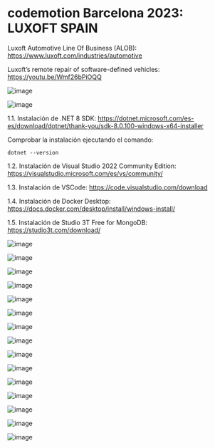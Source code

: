 # codemotion Barcelona 2023: LUXOFT SPAIN

Luxoft Automotive Line Of Business (ALOB): https://www.luxoft.com/industries/automotive

Luxoft’s remote repair of software-defined vehicles: https://youtu.be/Wmf26bPiOQQ

![image](https://github.com/luiscoco/codemotion-Barcelona-2023-public-repo/assets/32194879/0b3f80ff-8ac7-403e-a972-da31ea337fcf)

![image](https://github.com/luiscoco/codemotion-Barcelona-2023-public-repo/assets/32194879/afeaa29f-6f25-44c5-8558-666501c7a73e)

1.1. Instalación de .NET 8 SDK: https://dotnet.microsoft.com/es-es/download/dotnet/thank-you/sdk-8.0.100-windows-x64-installer
       
Comprobar la instalación ejecutando el comando: 

```
dotnet --version
```

1.2. Instalación de Visual Studio 2022 Community Edition: https://visualstudio.microsoft.com/es/vs/community/

1.3. Instalación de VSCode: https://code.visualstudio.com/download

1.4. Instalación de Docker Desktop: https://docs.docker.com/desktop/install/windows-install/

1.5. Instalación de Studio 3T Free for MongoDB: https://studio3t.com/download/

![image](https://github.com/luiscoco/codemotion-Barcelona-2023-public-repo/assets/32194879/7b9119c3-2772-4029-a1d7-935d5692981f)

![image](https://github.com/luiscoco/codemotion-Barcelona-2023-public-repo/assets/32194879/63c0ad4e-745f-4563-bd9f-422c3e9fb240)

![image](https://github.com/luiscoco/codemotion-Barcelona-2023-public-repo/assets/32194879/8f3099a5-9fad-4258-951c-bdba4826f2fa)

![image](https://github.com/luiscoco/codemotion-Barcelona-2023-public-repo/assets/32194879/b1156e4a-848b-4388-a7d0-54a9a617f128)

![image](https://github.com/luiscoco/codemotion-Barcelona-2023-public-repo/assets/32194879/4a229580-fff0-4272-a737-4b2aa767ac77)

![image](https://github.com/luiscoco/codemotion-Barcelona-2023-public-repo/assets/32194879/6b4077dd-8f2d-42d8-af35-bb9cd4337bbb)

![image](https://github.com/luiscoco/codemotion-Barcelona-2023-public-repo/assets/32194879/3f2ed9e3-7051-4f58-aabf-316b24a2b3ba)

![image](https://github.com/luiscoco/codemotion-Barcelona-2023-public-repo/assets/32194879/3944f2ed-a3f3-4d83-ae63-c763a1db3a7e)

![image](https://github.com/luiscoco/codemotion-Barcelona-2023-public-repo/assets/32194879/c77c2149-f0a5-4ff1-b00d-bbba1ee5b2f7)

![image](https://github.com/luiscoco/codemotion-Barcelona-2023-public-repo/assets/32194879/2ef00d9e-65ee-45da-9c62-44a5a07ca922)

![image](https://github.com/luiscoco/codemotion-Barcelona-2023-public-repo/assets/32194879/224dd076-461b-42a2-bdda-1bc124810edd)

![image](https://github.com/luiscoco/codemotion-Barcelona-2023-public-repo/assets/32194879/762a7c3c-760a-4a81-a57e-ce3c223723a5)

![image](https://github.com/luiscoco/codemotion-Barcelona-2023-public-repo/assets/32194879/6bbf16c6-35eb-4bbf-82cf-5f0d9879e151)

![image](https://github.com/luiscoco/codemotion-Barcelona-2023-public-repo/assets/32194879/2a575bb7-c00d-4c7c-9c54-81a20d90563d)

![image](https://github.com/luiscoco/codemotion-Barcelona-2023-public-repo/assets/32194879/e2c0a5d1-952b-4e4f-bbe0-ec8cdc84dca9)



